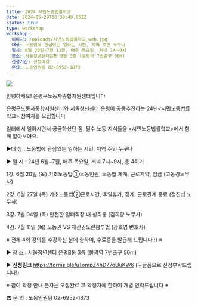 ```yaml
---
title: 2024 시민노동법률학교
date: 2024-05-29T10:30:49.652Z
status: true
type: workshop
workshop:
  이미지: /uploads/시민노동법률학교_web.jpg
  대상: 노동법에 관심있는 일하는 시민, 지역 주민 누구나
  일시: 6월 20일~7월 11일, 매주 목요일, 저녁 7시~9시
  장소: 서울청년센터은평 B동 3층 (불광역 7번출구 50M)
  신청기간: 신청마감
  문의: 노동인권팀 02-6952-1873
---
```

![](/uploads/시민노동법률학교_web.jpg)

안녕하세요! 
은평구노동자종합지원센터입니다 

은평구노동자종합지원센터와 서울청년센터 은평이 공동추진하는
24년<시민노동법률학교> 참여자를 모집합니다 

일터에서 일하시면서 궁금하셨던 점, 필수 노동 지식들을
<시민노동법률학교>에서 함께 알아보아요.

▶대 상 :  노동법에 관심있는 일하는 시민, 지역 주민 누구나

▶ 일 시 :  24년 6월\~7월, 매주 목요일, 저녁 7시\~9시, 총 4회기

1강. 6월 20일 (목) 기초노동법①노동인권, 노동법 체계, 근로계약, 임금 (고동경노무사)

2강. 6월 27일 (목) 기초노동법②근로시간, 휴일휴가, 징계, 근로관계 종료 (정진섭 노무사)

3강. 7월 04일 (목) 안전한 일터직장 내 성희롱 (김희향 노무사)

4강. 7월 11일 (목) 노동권 VS 재산권노란봉투법 (장호영 변호사)

 ※   전체 4회 강의를 수강하신 분에 한하여, 수료증을 발급해 드립니다 :)  ※

▶ 장 소 :  서울청년센터 은평B동 3층 (불광역 7번출구 50m)

▶ **신청링크** https://forms.gle/uTompZ4hD77oUuKW6 (구글폼으로 신청부탁드립니다!)

※ 참여 확정 안내 문자는 모집완료 후 확정자에 한하여 개별 연락드립니다 ※  

☎ 문 의 : 노동인권팀   02-6952-1873